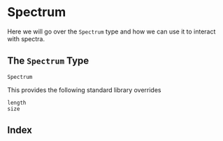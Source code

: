 # Spectrum

Here we will go over the `Spectrum` type and how we can use it to interact with spectra.

## The `Spectrum` Type

```@docs
Spectrum
```

This provides the following standard library overrides

```@docs
length
size
```

## Index

```@index
```